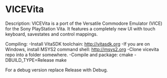 # VICEVita

Description:
VICEVita is a port of the Versatile Commodore Emulator (VICE) for the Sony PlayStation Vita.
It features a completely new UI with touch keyboard, savestates and control mappings.

Compiling:
-Install VitaSDK toolchain: http://vitasdk.org
-If you are on Windows, install MSYS2 command shell: http://msys2.org
-Clone vicevita repo into a folder somewhere.
-Compile and package:
  cmake <your vicevita repo folder> -DBUILD_TYPE=Release
  make

  For a debug version replace Release with Debug.
